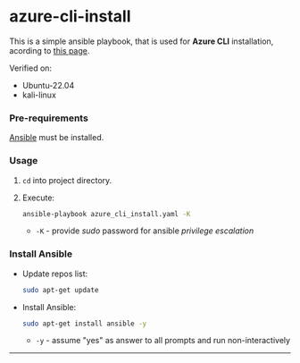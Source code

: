 # azure-cli-install


This is a simple ansible playbook, that is used for **Azure CLI** installation, acording to [this page](https://learn.microsoft.com/en-us/cli/azure/install-azure-cli-linux?pivots=apt).

Verified on:
* Ubuntu-22.04
* kali-linux

### Pre-requirements

[Ansible](#install-ansible) must be installed.

### Usage

1. `cd` into project directory.
2. Execute:

    ```bash
    ansible-playbook azure_cli_install.yaml -K
    ```
    * `-K` - provide *sudo* password for ansible *privilege escalation*

### Install Ansible

* Update repos list:

    ```bash
    sudo apt-get update
    ```

* Install Ansible:

    ```bash
    sudo apt-get install ansible -y
    ```
    * `-y` - assume "yes" as answer to all prompts and run non-interactively


---
